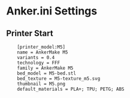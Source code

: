 # Anker.ini Settings

## Printer Start
```
    [printer_model:M5]
    name = AnkerMake M5
    variants = 0.4
    technology = FFF
    family = AnkerMake M5
    bed_model = M5-bed.stl
    bed_texture = M5-texture_m5.svg
    thumbnail = M5.png
    default_materials = PLA+; TPU; PETG; ABS
```
